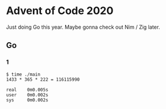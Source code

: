 # Advent of Code 2020

Just doing Go this year. Maybe gonna check out Nim / Zig later.

## Go

### 1

```
$ time ./main
1433 * 365 * 222 = 116115990

real    0m0.005s
user    0m0.002s
sys     0m0.002s
```